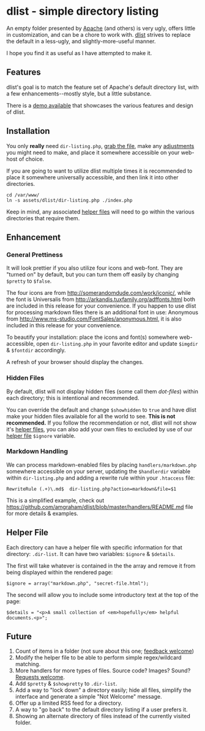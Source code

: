 dlist - simple directory listing
====

An empty folder presented by [Apache](http://apache.org) (and others) is very ugly, offers little in customization, and can be a chore to work with. [dlist](https://github.com/amgraham/dlist) strives to replace the default in a less-ugly, and slightly-more-useful manner. 

I hope you find it as useful as I have attempted to make it.

Features
----

dlist's goal is to match the feature set of Apache's default directory list, with a few enhancements--mostly style, but a little substance.

There is a [demo available](http://craft.smarterfish.com/map/) that showcases the various features and design of dlist.

Installation
----

You only **really** need `dir-listing.php`, [grab the file](https://raw.github.com/amgraham/dlist/master/dir-listing.php), make any [adjustments](#enhancement) you might need to make, and place it somewhere accessible on your web-host of choice.

If you are going to want to utilize dlist multiple times it is recommended to place it somewhere universally accessible, and then link it into other directories. 

    cd /var/www/
    ln -s assets/dlist/dir-listing.php ./index.php

Keep in mind, any associated [helper files](#helper-file) will need to go within the various directories that require them.

Enhancement 
----

### General Prettiness

It will look prettier if you also utilize four icons and web-font. They are "turned on" by default, but you can turn them off easily by changing `$pretty` to `$false`.

The four icons are from <http://somerandomdude.com/work/iconic/>, while the font is Universalis from <http://arkandis.tuxfamily.org/adffonts.html> both are included in this release for your convenience. If you happen to use dlist for processing markdown files there is an additional font in use: Anonymous from <http://www.ms-studio.com/FontSales/anonymous.html>, it is also included in this release for your convenience.

To beautify your installation: place the icons and font(s) somewhere web-accessible, open `dir-listing.php` in your favorite editor and update `$imgdir` &amp; `$fontdir` accordingly.

A refresh of your browser should display the changes.

### Hidden Files

By default, dlist will not display hidden files (some call them _dot-files_) within each directory; this is intentional and recommended.

You can override the default and change `$showhidden` to `true` and have dlist make your hidden files available for all the world to see. **This is not recommended.** If you follow the recommendation or not, dlist will not show it's [helper files](#helper-file), you can also add your own files to excluded by use of our [helper file](#helper-file) `$ignore` variable.

### Markdown Handling

We can process markdown-enabled files by placing `handlers/markdown.php` somewhere accessible on your server, updating the `$handlerdir` variable within `dir-listing.php` and adding a rewrite rule within your `.htaccess` file:

	RewriteRule (.+)\.md$  dir-listing.php?action=markdown&file=$1

This is a simplified example, check out <https://github.com/amgraham/dlist/blob/master/handlers/README.md> file for more details & examples.

Helper File
----

Each directory can have a helper file with specific information for that directory: `.dir-list`. It can have two variables: `$ignore` &amp; `$details`.

The first will take whatever is contained in the the array and remove it from being displayed within the rendered page:

	$ignore = array("markdown.php", "secret-file.html");

The second will allow you to include some introductory text at the top of the page:

	$details = "<p>A small collection of <em>hopefully</em> helpful documents.<p>";

Future
----

1. 	Count of items in a folder (not sure about this one; [feedback welcome](https://github.com/amgraham/dlist/issues/new))
2. 	Modify the helper file to be able to perform simple regex/wildcard matching.
3. 	More handlers for more types of files. Source code? Images? Sound? [Requests welcome](https://github.com/amgraham/dlist/issues/new).
5. 	Add `$pretty` &amp; `$showpretty` to `.dir-list`.
6. 	Add a way to "lock down" a directory easily; hide all files, simplify the interface and generate a simple "Not Welcome" message.
6. 	Offer up a limited RSS feed for a directory.
7. 	A way to "go back" to the default directory listing if a user prefers it.
8. 	Showing an alternate directory of files instead of the currently visited folder.